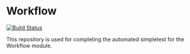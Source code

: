 Workflow
========
[![Build Status](https://travis-ci.org/legovaer/workflow.svg?branch=2-setup-travis-ci)](https://travis-ci.org/legovaer/workflow)

This repository is used for completing the automated simpletest for the Workflow module.